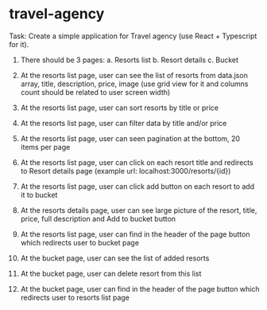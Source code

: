 # travel-agency
Task: Create a simple application for Travel agency (use React + Typescript for it).
 1. There should be 3 pages:
a. Resorts list
b. Resort details
c. Bucket

 2. At the resorts list page, user can see the list of resorts from data.json array, title, description, price, image (use grid view for it and columns count should be related to user screen width)
 3. At the resorts list page, user can sort resorts by title or price
 4. At the resorts list page, user can filter data by title and/or price
 5. At the resorts list page, user can seen pagination at the bottom, 20 items per page
 6. At the resorts list page, user can click on each resort title and redirects to Resort details page (example url: localhost:3000/resorts/{id})
 7. At the resorts list page, user can click add button on each resort to add it to bucket
 
 8. At the resorts details page, user can see large picture of the resort, title, price, full description and Add to bucket button
 9. At the resorts list page, user can find in the header of the page button which redirects user to bucket page
 10. At the bucket page, user can see the list of added resorts
 11. At the bucket page, user can delete resort from this list
 12. At the bucket page, user can find in the header of the page button which redirects user to resorts list page
 